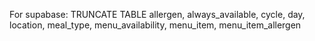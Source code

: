 For supabase:
TRUNCATE TABLE allergen, always_available, cycle, day, location, meal_type, menu_availability, menu_item, menu_item_allergen
